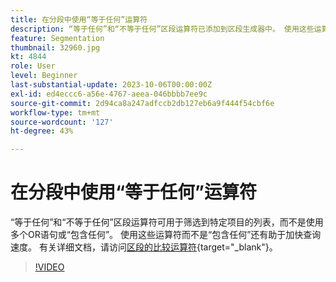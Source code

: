 ```yaml
---
title: 在分段中使用“等于任何”运算符
description: “等于任何”和“不等于任何”区段运算符已添加到区段生成器中。 使用这些运算符可筛选到特定项目的列表，而不是使用多个 OR 语句或“包含任何”。 使用这些运算符而不是“包含任何”还有助于加快查询速度。
feature: Segmentation
thumbnail: 32960.jpg
kt: 4844
role: User
level: Beginner
last-substantial-update: 2023-10-06T00:00:00Z
exl-id: ed4eccc6-a56e-4767-aeea-046bbbb7ee9c
source-git-commit: 2d94ca8a247adfccb2db127eb6a9f444f54cbf6e
workflow-type: tm+mt
source-wordcount: '127'
ht-degree: 43%

---
```


# 在分段中使用“等于任何”运算符

“等于任何”和“不等于任何”区段运算符可用于筛选到特定项目的列表，而不是使用多个OR语句或“包含任何”。 使用这些运算符而不是“包含任何”还有助于加快查询速度。 有关详细文档，请访问[区段的比较运算符](https://experienceleague.adobe.com/docs/analytics/components/segmentation/segment-reference/seg-operators.html?lang=zh-Hans){target="_blank"}。

>[!VIDEO](https://video.tv.adobe.com/v/32960/?quality=12&learn=on)

